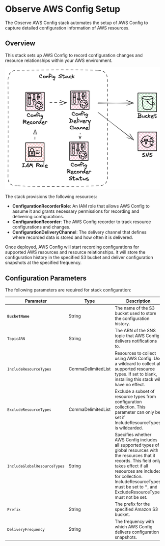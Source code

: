 # Observe AWS Config Setup

The Observe AWS Config stack automates the setup of AWS Config to capture detailed configuration information of AWS resources.

## Overview

This stack sets up AWS Config to record configuration changes and resource relationships within your AWS environment.

![Config](images/config.png)

The stack provisions the following resources:

- **ConfigurationRecorderRole**: An IAM role that allows AWS Config to assume it and grants necessary permissions for recording and delivering configurations.
- **ConfigurationRecorder**: The AWS Config recorder to track resource configurations and changes.
- **ConfigurationDeliveryChannel**: The delivery channel that defines where recorded data is stored and how often it is delivered.

Once deployed, AWS Config will start recording configurations for supported AWS resources and resource relationships. It will store the configuration history in the specified S3 bucket and deliver configuration snapshots at the specified frequency.

## Configuration Parameters

The following parameters are required for stack configuration:

| Parameter       | Type    | Description |
|-----------------|---------|-------------|
| **`BucketName`** | String | The name of the S3 bucket used to store the configuration history. |
| `TopicARN` | String | The ARN of the SNS topic that AWS Config delivers notifications to. |
| `IncludeResourceTypes` | CommaDelimitedList | Resources to collect using AWS Config. Use a wildcard to collect all supported resource types. If set to blank, installing this stack will have no effect. |
| `ExcludeResourceTypes` | CommaDelimitedList | Exclude a subset of resource types from configuration collection. This parameter can only be set if IncludeResourceTypes is wildcarded. |
| `IncludeGlobalResourceTypes` | String | Specifies whether AWS Config includes all supported types of global resources with the resources that it records. This field only takes effect if all resources are included for collection. IncludeResourceTypes must be set to *, and ExcludeResourceTypes must not be set. |
| `Prefix` | String | The prefix for the specified Amazon S3 bucket. |
| `DeliveryFrequency` | String | The frequency with which AWS Config delivers configuration snapshots. |
